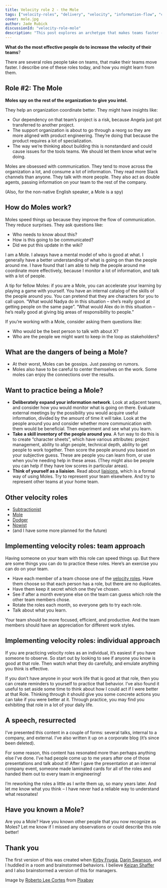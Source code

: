 ```yaml
---
title: Velocity role 2 - the Mole
tags: ["velocity-roles", "delivery", "velocity", "information-flow", "communication"]
cover: mole.jpg
author: Jade Rubick
discussionId: "velocity-role-mole"
description: "This post explores an archetype that makes teams faster -- the Mole. They give you intel."
---
```


**What do the most effective people do to increase the velocity of their teams**?

<re-img src="mole.jpg"></re-img>

There are several roles people take on teams, that make their teams move faster. I describe one of these roles today, and how you might learn from them. 


## Role #2: The Mole

**Moles spy on the rest of the organization to give you intel.** 

They help an organization coordinate better. They might have insights like:

* Our dependency on that team’s project is a risk, because Angela just got transferred to another project.
* The support organization is about to go through a reorg so they are more aligned with product engineering. They’re doing that because the product requires a lot of specialization.
* The way we’re thinking about building this is nonstandard and could cause issues for the tools teams. We should let them know what we’re doing.

Moles are obsessed with communication. They tend to move across the organization a lot, and consume a lot of information. They read more Slack channels than anyone. They talk with more people. They also act as double agents, passing information on your team to the rest of the company. 

(Also, for the non-native English speaker, a Mole is a spy)

<re-img src="mole-text.png" width="50%"></re-img>

## How do Moles work?

Moles speed things up because they improve the flow of communication. They reduce surprises. They ask questions like:

* Who needs to know about this?
* How is this going to be communicated?
* Did we put this update in the wiki?

I am a Mole. I always have a mental model of who is good at what. I generally have a better understanding of what is going on than the people around me. I have found that I am able to help the people around me coordinate more effectively, because I monitor a lot of information, and talk with a lot of people.

A tip for fellow Moles: if you are a Mole, you can accelerate your learning by playing a game with yourself. You have an internal catalog of the skills of the people around you. You can pretend that they are characters for you to call upon. “What would Nadya do in this situation – she’s really good at getting people on the same page”. “What would Alex do in this situation – he’s really good at giving big areas of responsibility to people.”

If you’re working with a Mole, consider asking them questions like:

* Who would be the best person to talk with about X?
* Who are the people we might want to keep in the loop as stakeholders?

## What are the dangers of being a Mole?

* At their worst, Moles can be gossips. Just passing on rumors.
* Moles also have to be careful to center themselves on the work. Some moles can enjoy the connections over the results.

## Want to practice being a Mole? 

* **Deliberately expand your information network**. Look at adjacent teams, and consider how you would monitor what is going on there. Evaluate external meetings by the possibility you would acquire useful information, divided by the amount of time it will take. Look at the people around you and consider whether more communication with them would be beneficial. Then experiment and see what you learn.
* **Take a skill inventory of the people around you**. A fun way to do this is to create “character sheets”, which have various attributes: project management, ability to align people, technical depth, ability to get people to work together. Then score the people around you based on your subjective guess. These are people you can learn from, or use when you’re needing help in these areas. (They might also be people you can help if they have low scores in particular areas).
* **Think of yourself as a liaision**. Read about [liaisions](/liaison-model/), which is a formal way of using Moles. Try to represent your team elsewhere. And try to represent other teams at your home team.

## Other velocity roles

* [Subtractionist](/velocity-role-subtractionist/)
* [Mole](/velocity-role-mole/)
* [Dodger](/velocity-role-dodger/)
* [Nowist](/velocity-role-nowist/)
* (and I have some more planned for the future)

## Implementing velocity roles: team approach

Having someone on your team with this role can speed things up. But there are some things you can do to practice these roles. Here’s an exercise you can do on your team.

* Have each member of a team choose one of the [velocity roles](/tag/velocity-roles). Have them choose so that each person has a role, but there are no duplicates.
* Have them keep it secret which one they’ve chosen.
* See if after a month everyone else on the team can guess which role the other team members chose.
* Rotate the roles each month, so everyone gets to try each role.
* Talk about what you learn.

Your team should be more focused, efficient, and productive. And the team members should have an appreciation for different work styles. 

## Implementing velocity roles: individual approach

If you are practicing velocity roles as an individual, it’s easiest if you have someone to observe. So start out by looking to see if anyone you know is good at that role. Then watch what they do carefully, and emulate anything you think is effective.

If you don’t have anyone in your work life that is good at that role, then you can create reminders to yourself to practice that behavior. I’ve also found it useful to set aside some time to think about how I could act if I were better at that Role. Thinking through it should give you some concrete actions you can take if you were better at it. Through practice, you may find you exhibiting that role in a lot of your daily life.

## A speech, resurrected

I’ve presented this content in a couple of forms: several talks, internal to a company, and external. I’ve also written it up on a corporate blog (it’s since been deleted). 

For some reason, this content has resonated more than perhaps anything else I’ve done. I’ve had people come up to me years after one of those presentations and talk about it! After I gave the presentation at an internal company event, someone made laminated cards for all of the roles and handed them out to every team in engineering! 

I’m reworking the roles a little as I write them up, so many years later. And let me know what you think – I have never had a reliable way to understand what resonates!

## Have you known a Mole?

Are you a Mole? Have you known other people that you now recognize as Moles? Let me know if I missed any observations or could describe this role better!

## Thank you

The first version of this was created when [Kirby Frugia](https://www.linkedin.com/in/kfrugia/), [Darin Swanson](https://www.linkedin.com/in/darinswanson/), and I huddled in a room and brainstormed behaviors. I believe [Keizan Shaffer](https://www.linkedin.com/in/gusshaffer/) and I also brainstormed a version of this for managers. 

Image by <a href="https://pixabay.com/users/lenzatic-15400574/?utm_source=link-attribution&utm_medium=referral&utm_campaign=image&utm_content=5821903">Roberto Lee Cortes</a> from <a href="https://pixabay.com//?utm_source=link-attribution&utm_medium=referral&utm_campaign=image&utm_content=5821903">Pixabay</a>

